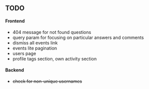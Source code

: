 ## TODO

#### Frontend

  * 404 message for not found questions
  * query param for focusing on particular answers and comments
  * dismiss all events link
  * events lite pagination
  * users page
  * profile tags section, own activity section

#### Backend

  * ~~check for non-unique usernames~~
  